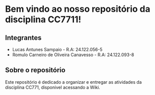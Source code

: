 # Bem vindo ao nosso repositório da disciplina CC7711!

## Integrantes
* Lucas Antunes Sampaio - R.A: 24.122.056-5
* Romulo Carneiro de Oliveira Canavesso - R.A: 24.122.093-8

## Sobre o repositório
Este repositório é dedicado a organizar e entregar as atividades da disciplina CC771, disponivel acessando a Wiki.
